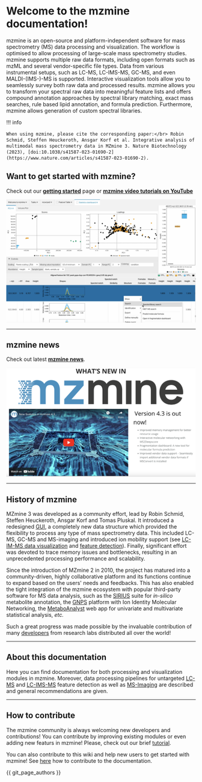 # Welcome to the mzmine documentation!

mzmine is an open-source and platform-independent software for mass spectrometry (MS) data
processing and visualization. The workflow is optimised to allow processing of large-scale mass
spectrometry studies.
mzmine supports multiple raw data formats, including open formats such as mzML and several
vendor-specific file types.
Data from various instrumental setups, such as LC-MS, LC-IMS-MS, GC-MS,
and even MALDI-(IMS-)-MS is supported.
Interactive visualization tools allow you to seamlessly
survey both raw data and processed results.
mzmine allows you to transform your spectral raw data into meaningful feature lists and offers
compound annotation approaches by spectral library
matching, exact mass searches, rule based lipid annotation, and formula prediction.
Furthermore, mzmine allows generation of custom spectral libraries.

!!! info
    
    When using mzmine, please cite the corresponding paper:</br> Robin Schmid, Steffen Heuckeroth, Ansgar Korf et al. Integrative analysis of multimodal mass spectrometry data in MZmine 3. Nature Biotechnology (2023), [doi:10.1038/s41587-023-01690-2](https://www.nature.com/articles/s41587-023-01690-2).

## Want to get started with mzmine?

Check out our **[getting started](getting_started.md)** page or **[mzmine video tutorials on YouTube](https://www.youtube.com/watch?v=jUHd3Sj7x0M&list=PL7kvpfzg8JkV7XKBUUX0xxOJimiK1VCOg)**

![Youtube channel](Youtube_tutorials.png)
 
---

## mzmine news

Check out latest **[mzmine news](https://mzio.io/mzmine-news/)**.

![mzmine news](mzmine_news.png)

---

## History of mzmine

MZmine 3 was developed as a community effort, lead by Robin Schmid, Steffen Heuckeroth, Ansgar Korf and Tomas Pluskal.
It introduced a redesigned [GUI](main-window-overview.md), a completely new data structure which provided
the flexibility to process any type of mass spectrometry data. This included LC-MS, GC-MS and MS-imaging and introduced ion mobility support
(see [LC-IM-MS data visualization](visualization_modules/ims_raw_data_overview/IM-data-visualisation.md)
and [feature detection](workflows/imsworkflow/ion-mobility-data-processing-workflow.md)).
Finally, significant effort was devoted to trace memory issues and bottlenecks, resulting in an
unprecedented processing performance and scalability.

Since the introduction of MZmine 2 in 2010, the project has matured into a community-driven, highly
collaborative platform and its functions continue to expand based on the users' needs and feedbacks.
This has also enabled the tight integration of the mzmine ecosystem with popular third-party
software for MS data analysis, such as
the [SIRIUS](https://bio.informatik.uni-jena.de/software/sirius/) suite for _in-silico_ metabolite
annotation, the [GNPS](https://gnps.ucsd.edu/ProteoSAFe/static/gnps-splash.jsp?redirect=auth)
platform with Ion Identity Molecular Networking, the [MetaboAnalyst](https://www.metaboanalyst.ca/)
web app for univariate and multivariate statistical analysis, _etc._

Such a great progress was made possible by the invaluable contribution of
many [developers](https://github.com/mzmine/mzmine3/graphs/contributors) from research labs
distributed all over the world!

---

## About this documentation

Here you can find documentation for both processing and visualization modules in mzmine. Moreover,
data processing pipelines for untargeted [LC-MS](workflows/lcmsworkflow/lcms-workflow.md)
and [LC-IMS-MS](workflows/imsworkflow/ion-mobility-data-processing-workflow.md) feature detection as well as [MS-Imaging](workflows/imagingworkflow/imaging-workflow.md) are described and general recommendations are given.

---

## How to contribute

The mzmine community is always welcoming new developers and contributions! You can contribute by
improving existing modules or even adding new featurs in mzmine! Please, check out our
brief [tutorial](http://mzmine.github.io/development.html).

You can also contribute to this wiki and help new users to get started with mzmine!
See [here](contribute.md) how to contribute to the documentation.

{{ git_page_authors }}
